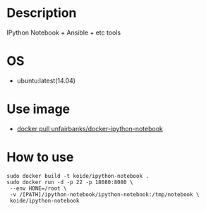 # Description
IPython Notebook + Ansible + etc tools

# OS
 * ubuntu:latest(14.04)

# Use image
 * [docker pull unfairbanks/docker-ipython-notebook](https://registry.hub.docker.com/u/unfairbanks/docker-ipython-notebook/dockerfile/)

# How to use
```shell
sudo docker build -t koide/ipython-notebook .
sudo docker run -d -p 22 -p 18080:8080 \
 --env HONE=/root \
 -v /[PATH]/ipython-notebook/ipython-notebook:/tmp/notebook \
 koide/ipython-notebook
```
